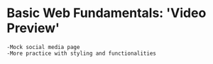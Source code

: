 # Basic Web Fundamentals: 'Video Preview'


    -Mock social media page
    -More practice with styling and functionalities